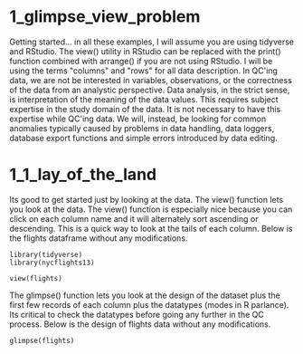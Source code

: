 # 1_glimpse_view_problem

Getting started... in all these examples, I will assume you are using tidyverse and RStudio. The view() utility in RStudio can be replaced with the print() function combined with arrange() if you are not using RStudio. I will be using the terms "columns" and "rows" for all data description. In QC'ing data, we are not be interested in variables, observations, or the correctness of the data from an analystic perspective. Data analysis, in the strict sense, is interpretation of the meaning of the data values. This requires subject expertise in the study domain of the data. It is not necessary to have this expertise while QC'ing data. We will, instead, be looking for common anomalies typically caused by problems in data handling, data loggers, database export functions and simple errors introduced by data editing.

# 1_1_lay_of_the_land

Its good to get started just by looking at the data. The view() function lets you look at the data. The view() function is especially nice because you can click on each column name and it will alternately sort ascending or descending. This is a quick way to look at the tails of each column. Below is the flights dataframe without any modifications.

    library(tidyverse) 
    library(nycflights13)
    
    view(flights)
    
The glimpse() function lets you look at the design of the dataset plus the first few records of each column plus the datatypes (modes in R parlance). Its critical to check the datatypes before going any further in the QC process. Below is the design of flights data without any modifications.   
    
    glimpse(flights)
    

    
